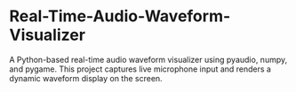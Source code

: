 # Real-Time-Audio-Waveform-Visualizer
A Python-based real-time audio waveform visualizer using pyaudio, numpy, and pygame. This project captures live microphone input and renders a dynamic waveform display on the screen.
